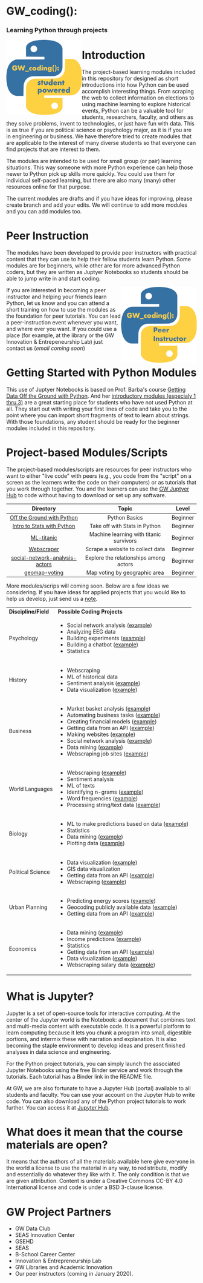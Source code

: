 
# GW_coding():
### Learning Python through projects
 <img align="left" src="/images/Python%20Logo%20Student%20Powered.jpg" alt="GW Python Logo"
	title="GW Python Logo" width="200" height="198" />
  
# Introduction
The project-based learning modules included in this repository for designed as short introductions into how Python can be used accomplish interesting things. From scraping the web to collect information on elections to using machine learning to explore historical events, Python can be a valuable tool for students, researchers, faculty, and others as they solve problems, invent to technologies, or just have fun with data.  This is as true if you are political science or psychology major, as it is if you are in engineering or business.  We have therefore tried to create modules that are applicable to the interest of many diverse students so that everyone can find projects that are interest to them. 

The modules are intended to be used for small group (or pair) learning situations. This way someone with more Python experience can help those newer to Python pick up skills more quickly.  You could use them for individual self-paced learning, but there are also many (many) other resources online for that purpose.

The current modules are drafts and if you have ideas for improving, please create branch and add your edits. We will continue to add more modules and you can add modules too.

# Peer Instruction
The modules have been developed to provide peer instructors with practical content that they can use to help their fellow students learn Python. Some modules are for beginners, while other are for more advanced Python coders, but they are written as Juptyer Notebooks so students should be able to jump write in and start coding. 

<img align="right" src="/images/Python%20Logo%20Peer%20Instructor.jpg" alt="GW Python Peer Logo"
	title="GW Python Peer Logo" width="200" height="200" />
	
If you are interested in becoming a peer instructor and helping your friends learn Python, let us know and you can attend a short training on how to use the modules as the foundation for peer tutorials. You can lead a peer-instruction event whenever you want, and where ever you want. If you could use a place (for example, at the library or the GW Innovation & Entrepeneurship Lab) just contact us (*email coming soon*)

# Getting Started with Python Modules
This use of Juptyer Notebooks is based on Prof. Barba's course [Getting Data Off the Ground with Python](https://openedx.seas.gwu.edu/courses/course-v1:GW+EngComp1+2018/about).  And her [introductory modules (especialy 1 thru 3)](https://github.com/engineersCode/EngComp1_offtheground/tree/master/notebooks_en) are a great starting place for students who have not used Python at all.  They start out with writing your first lines of code and take you to the point where you can import short fragments of text to learn about strings.  With those foundations, any student should be ready for the beginner modules included in this repository.

# Project-based Modules/Scripts

The project-based modules/scripts are resources for peer instructors who want to either "live code" with peers (e.g., you code from the "script" on a screen as the learners write the code on their computers) or as tutorials that you work through together. You and the learners can use the [GW Juptyer Hub](https://go.gwu.edu/jhub) to code without having to download or set up any software.

| Directory  | Topic       | Level |
| :-----------: | :-----------------: | :-----------------: |
| [Off the Ground with Python](https://openedx.seas.gwu.edu/courses/course-v1:GW+EngComp1+2018/about)  | Python Basics | Beginner |
| [Intro to Stats with Python](https://openedx.seas.gwu.edu/courses/course-v1:GW+EngComp2+2018/about)  | Take off with Stats in Python | Beginner |
| [ML-titanic](https://github.com/gwu-libraries/python-learning-examples/tree/master/ML-titanic)  | Machine learning with titanic survivors      | Beginner |
| [Webscraper](https://github.com/gwu-libraries/python-learning-examples/tree/master/Webscraper)    | Scrape a website to collect data      | Beginner |
| [social-network-analysis-actors](https://github.com/gwu-libraries/python-learning-examples/tree/master/social-network-analysis-actors)     | Explore the relationships among actors | Beginner |
| [geomap-voting](https://github.com/gwu-libraries/python-learning-examples/tree/master/geomap-voting)     | Map voting by geographic area | Beginner |

More modules/scrips will coming soon.  Below are a few ideas we considering. If you have ideas for applied projects that you would like to help us develop, just send us a <a href="mailto:rwatkins@gwu.edu">note</a>.

<table>
  <tr>
   <td><strong>Discipline/Field</strong>
   </td>
   <td><strong>Possible Coding Projects</strong>
   </td>
  </tr>
  <tr>
   <td>Psychology
   </td>
   <td>
<ul>

<li>Social network analysis (<a href="https://github.com/ericmjl/Network-Analysis-Made-Simple">example</a>)

<li>Analyzing EEG data

<li>Building experiments (<a href="https://blog.efpsa.org/2016/07/12/python-programming-in-psychology-from-data-collection-to-analysis/">example</a>)

<li>Building a chatbot  (<a href="https://www.simplifiedpython.net/python-chatbot/">example</a>)

<li>Statistics
</li>
</ul>
   </td>
  </tr>
  <tr>
   <td>History
   </td>
   <td>
<ul>

<li>Webscraping

<li>ML of historical data

<li>Sentiment analysis (<a href="https://www.analyticsvidhya.com/blog/2016/02/step-step-guide-building-sentiment-analysis-model-graphlab/">example</a>)

<li>Data visualization (<a href="https://programminghistorian.org/en/lessons/visualizing-with-bokeh">example</a>)
</li>
</ul>
   </td>
  </tr>
  <tr>
   <td>Business
   </td>
   <td>
<ul>

<li>Market basket analysis (<a href="https://pbpython.com/market-basket-analysis.html">example</a>)

<li>Automating business tasks (<a href="https://pbpython.com/papermil-rclone-report-1.html">example</a>)

<li>Creating financial models (<a href="https://pbpython.com/amortization-model.html">example</a>)

<li>Getting data from an API (<a href="https://github.com/LibraryOfCongress/data-exploration/blob/master/ChronAm%20API%20Samples.ipynb">example</a>)

<li>Making websites (<a href="https://pythonspot.com/flask-web-app-with-python/">example</a>)

<li>Social network analysis (<a href="https://github.com/baguy/influenciometer/blob/master/.ipynb_checkpoints/Projeto%20Tcc%20Influenciometro-checkpoint.ipynb">example</a>)

<li>Data mining (<a href="https://programminghistorian.org/en/lessons/text-mining-with-extracted-features">example</a>)

<li>Webscraping job sites (<a href="https://blog.floydhub.com/web-scraping-with-python/">example</a>)
</li>
</ul>
   </td>
  </tr>
  <tr>
   <td>World Languages
   </td>
   <td>
<ul>

<li>Webscraping (<a href="https://divybramhecha.tech/web-scrapping-with-beautiful-soup-part-1a/">example</a>)

<li>Sentiment analysis

<li>ML of texts

<li>Identifying n-grams (<a href="https://programminghistorian.org/en/lessons/keywords-in-context-using-n-grams">example</a>)

<li>Word frequencies (<a href="https://github.com/luonglearnstocode/Python4Research/tree/master/Case%20Study%202%20-%20Language%20Processing">example</a>)

<li>Processing string/text data (<a href="https://github.com/elliewix/humanities-python-tour">example</a>)
</li>
</ul>
   </td>
  </tr>
  <tr>
   <td>Biology
   </td>
   <td>
<ul>

<li>ML to make predictions based on data (<a href="https://machinelearningmastery.com/machine-learning-in-python-step-by-step/">example</a>)

<li>Statistics

<li>Data mining (<a href="https://programminghistorian.org/en/lessons/text-mining-with-extracted-features">example</a>)

<li>Plotting data (<a href="https://github.com/luonglearnstocode/Python4Research/tree/master/Case%20Study%205%20-%20Bird%20Migration">example</a>)
</li>
</ul>
   </td>
  </tr>
  <tr>
   <td>Political Science
   </td>
   <td>
<ul>

<li>Data visualization (<a href="https://docs.google.com/document/d/1bK-LYG6yflLPVmO6BsvCvdtPNkkHvkhbTVuQ1n5zako/edit">example</a>)

<li>GIS data visualization

<li>Getting data from an API (<a href="https://github.com/LibraryOfCongress/data-exploration/blob/master/ChronAm%20API%20Samples.ipynb">example</a>)

<li>Webscraping (<a href="https://www.learndatasci.com/tutorials/ultimate-guide-web-scraping-w-python-requests-and-beautifulsoup/">example</a>)
</li>
</ul>
   </td>
  </tr>
  <tr>
   <td>Urban Planning
   </td>
   <td>
<ul>

<li>Predicting energy scores (<a href="https://towardsdatascience.com/a-complete-machine-learning-walk-through-in-python-part-one-c62152f39420">example</a>)

<li>Geocoding publicly available data (<a href="https://programminghistorian.org/en/lessons/mapping-with-python-leaflet">example</a>)

<li>Getting data from an API (<a href="https://github.com/LibraryOfCongress/data-exploration/blob/master/ChronAm%20API%20Samples.ipynb">example</a>)
</li>
</ul>
   </td>
  </tr>
  <tr>
   <td>Economics
   </td>
   <td>
<ul>

<li>Data mining (<a href="https://programminghistorian.org/en/lessons/text-mining-with-extracted-features">example</a>)

<li>Income predictions (<a href="https://medium.com/@umagunturi789/adult-income-prediction-using-python-1d716f700b4e">example</a>)

<li>Statistics

<li>Getting data from an API (<a href="https://github.com/LibraryOfCongress/data-exploration/blob/master/ChronAm%20API%20Samples.ipynb">example</a>)

<li>Data visualization (<a href="https://docs.google.com/document/d/1bK-LYG6yflLPVmO6BsvCvdtPNkkHvkhbTVuQ1n5zako/edit">example</a>)

<li>Webscraping salary data (<a href="https://towardsdatascience.com/web-scraping-regular-expressions-and-data-visualization-doing-it-all-in-python-37a1aade7924">example</a>)
</li>
</ul>
   </td>
  </tr>
</table>



# What is Jupyter?
Jupyter is a set of open-source tools for interactive computing. At the center of the Jupyter world is the Notebook: a document that combines text and multi-media content with executable code. It is a powerful platform to learn computing because it lets you chunk a program into small, digestible portions, and intermix these with narration and explanation. It is also becoming the staple environment to develop ideas and present finished analyses in data science and engineering.

For the Python project tutorials, you can simply launch the associated Jupyter Notebooks using the free Binder service and work through the tutorials. Each tutorial has a Binder link in the README file. 

At GW, we are also fortunate to have a Jupyter Hub (portal) available to all students and faculty. You can use your account on the Jupyter Hub to write code. You can also download any of the Python project tutorials to work further.  You can access it at [Jupyter Hub](https://go.gwu.edu/jhub).

# What does it mean that the course materials are open?
It means that the authors of all the materials available here give everyone in the world a license to use the material in any way, to redistribute, modify and essentially do whatever they like with it. The only condition is that we are given attribution. Content is under a Creative Commons CC-BY 4.0 International license and code is under a BSD 3-clause license.

# GW Project Partners
- GW Data Club
- SEAS Innovation Center
- GSEHD
- SEAS 
- B-School Career Center
- Innovation & Entrepreneurship Lab
- GW Libraries and Academic Innovation
- Our peer instructors (coming in January 2020). 


